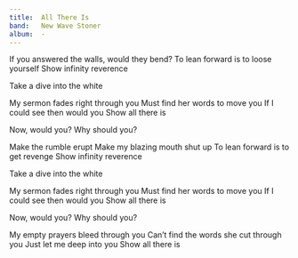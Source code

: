```yaml
---
title:  All There Is
band:   New Wave Stoner
album:  -
---
```


If you answered the walls,
would they bend?
To lean forward is to loose yourself
Show infinity reverence

Take a dive into the white

My sermon fades right through you
Must find her words to move you
If I could see then would you
Show all there is

Now, would you?
Why should you?

Make the rumble erupt
Make my blazing mouth shut up
To lean forward is to get revenge
Show infinity reverence

Take a dive into the white

My sermon fades right through you
Must find her words to move you
If I could see then would you
Show all there is

Now, would you?
Why should you?

My empty prayers bleed through you
Can’t find the words she cut through you
Just let me deep into you
Show all there is